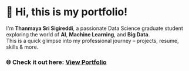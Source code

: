 # 👋 Hi, this is my portfolio!

I'm **Thanmaya Sri Sigireddi**, a passionate Data Science graduate student exploring the world of **AI**, **Machine Learning**, and **Big Data**.  
This is a quick glimpse into my professional journey – projects, resume, skills & more.

### 🌐 Check it out here: [View Portfolio](https://thanmayasri.github.io/Portfolio_Website)

